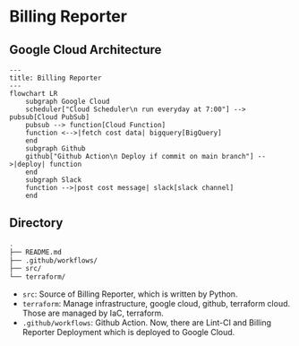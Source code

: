 # Billing Reporter

## Google Cloud Architecture

```mermaid
---
title: Billing Reporter
---
flowchart LR
    subgraph Google Cloud
    scheduler["Cloud Scheduler\n run everyday at 7:00"] --> pubsub[Cloud PubSub]
    pubsub --> function[Cloud Function]
    function <-->|fetch cost data| bigquery[BigQuery]
    end
    subgraph Github
    github["Github Action\n Deploy if commit on main branch"] -->|deploy| function
    end
    subgraph Slack
    function -->|post cost message| slack[slack channel]
    end
```


## Directory

```sh
.
├── README.md
├── .github/workflows/
├── src/
└── terraform/
```

- `src`: Source of Billing Reporter, which is written by Python.
- `terraform`: Manage infrastructure,  google cloud, github, terraform cloud. Those are managed by IaC, terraform.
- `.github/workflows`: Github Action. Now, there are Lint-CI and Billing Reporter Deployment which is deployed to Google Cloud.
